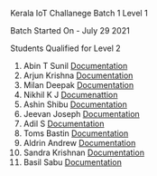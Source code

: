  Kerala IoT Challanege Batch 1 Level 1 
 
 Batch Started On - July 29 2021 

Students Qualified for Level 2 
1. Abin T Sunil [Documentation](https://abin-t-sunil.github.io/IOT--MuLearn-Static-Website)
2. Arjun Krishna [Documentation](https://decoded-cipher.github.io/Kerala-IoT-Challenge/)
3. Milan Deepak [Documentation](https://milandeepak.github.io/Kerala-IoT-Challenge/)
4. Nikhil K J [Documenattion](https://kjnikhil6.github.io/IoT/)
5. Ashin Shibu [Documentation](https://derikfrost.github.io/IOT_L1/)
6. Jeevan Joseph [Documentation](https://jeevan1310.github.io/iotbootcamp/)
7. Adil S [Documentation](https://adilsp5075.github.io/Kerala-IoT-Challenge/)
8. Toms Bastin [Documentation](https://tomsbastin97.github.io/IOT_CHALLENGE/)
9. Aldrin Andrew [Documentation](https://aldrinandrew.me/Kerala_IoT_Challenge/)
10. Sandra Krishnan [Documentation](https://krishnansandra.github.io/IOTLevel1/)
11. Basil Sabu [Documentation](https://github.com/basilsabu/Kerala-IOT-challenge-)






















